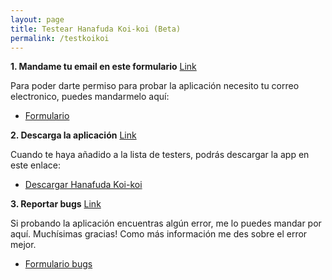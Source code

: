 ```yaml
---
layout: page
title: Testear Hanafuda Koi-koi (Beta)
permalink: /testkoikoi
---
```


**1. Mandame tu email en este formulario** [Link](https://forms.gle/P9fzi3QFEGZzNHXe7)

Para poder darte permiso para probar la aplicación necesito tu correo electronico, puedes mandarmelo aquí: 
*   [Formulario](https://forms.gle/P9fzi3QFEGZzNHXe7)

**2. Descarga la aplicación** [Link](https://play.google.com/store/apps/details?id=com.Noge.HanafudaKoikoi)

Cuando te haya añadido a la lista de testers, podrás descargar la app en este enlace:
*   [Descargar Hanafuda Koi-koi](https://play.google.com/store/apps/details?id=com.Noge.HanafudaKoikoi)

**3. Reportar bugs** [Link](https://forms.gle/cTfwhmBJQQDTsoAd7)

Si probando la aplicación encuentras algún error, me lo puedes mandar por aquí. Muchísimas gracias!
Como más información me des sobre el error mejor.
*   [Formulario bugs](https://forms.gle/cTfwhmBJQQDTsoAd7)